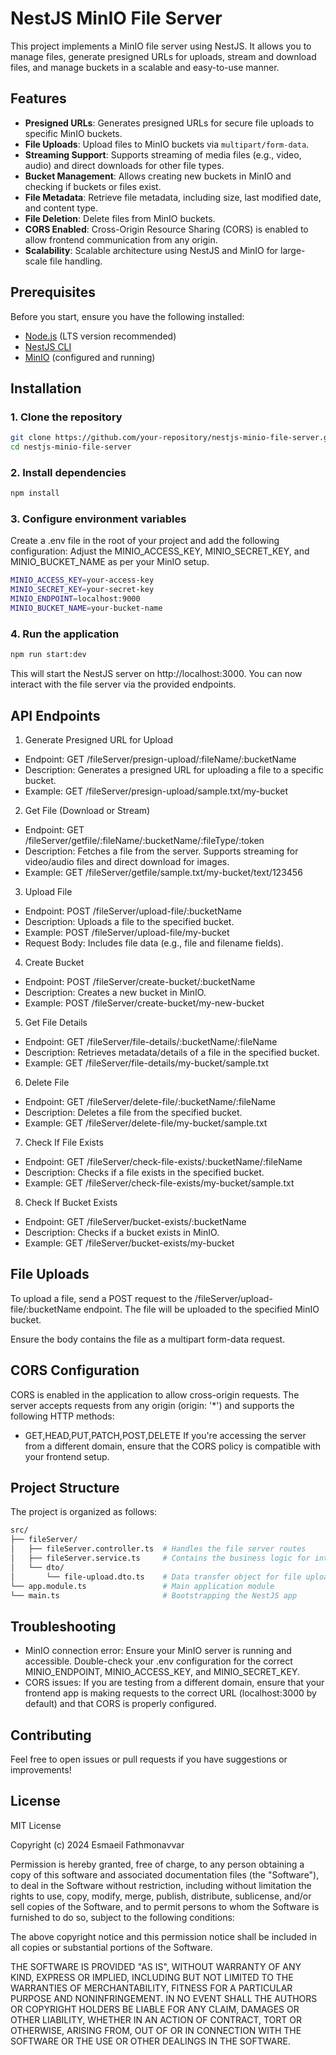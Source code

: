 # NestJS MinIO File Server

This project implements a MinIO file server using NestJS. It allows you to manage files, generate presigned URLs for uploads, stream and download files, and manage buckets in a scalable and easy-to-use manner.

## Features

- **Presigned URLs**: Generates presigned URLs for secure file uploads to specific MinIO buckets.
- **File Uploads**: Upload files to MinIO buckets via `multipart/form-data`.
- **Streaming Support**: Supports streaming of media files (e.g., video, audio) and direct downloads for other file types.
- **Bucket Management**: Allows creating new buckets in MinIO and checking if buckets or files exist.
- **File Metadata**: Retrieve file metadata, including size, last modified date, and content type.
- **File Deletion**: Delete files from MinIO buckets.
- **CORS Enabled**: Cross-Origin Resource Sharing (CORS) is enabled to allow frontend communication from any origin.
- **Scalability**: Scalable architecture using NestJS and MinIO for large-scale file handling.

## Prerequisites

Before you start, ensure you have the following installed:

- [Node.js](https://nodejs.org/) (LTS version recommended)
- [NestJS CLI](https://docs.nestjs.com/)
- [MinIO](https://min.io/) (configured and running)

## Installation

### 1. Clone the repository

```bash
git clone https://github.com/your-repository/nestjs-minio-file-server.git
cd nestjs-minio-file-server
```
### 2. Install dependencies
```bash
npm install
```

### 3. Configure environment variables 

Create a .env file in the root of your project and add the following configuration:
Adjust the MINIO_ACCESS_KEY, MINIO_SECRET_KEY, and MINIO_BUCKET_NAME as per your MinIO setup.
```bash
MINIO_ACCESS_KEY=your-access-key
MINIO_SECRET_KEY=your-secret-key
MINIO_ENDPOINT=localhost:9000
MINIO_BUCKET_NAME=your-bucket-name
```
### 4. Run the application

```bash
npm run start:dev
```
This will start the NestJS server on http://localhost:3000. You can now interact with the file server via the provided endpoints.


## API Endpoints

1. Generate Presigned URL for Upload
- Endpoint: GET /fileServer/presign-upload/:fileName/:bucketName
- Description: Generates a presigned URL for uploading a file to a specific bucket.
- Example: GET /fileServer/presign-upload/sample.txt/my-bucket
2. Get File (Download or Stream)
- Endpoint: GET /fileServer/getfile/:fileName/:bucketName/:fileType/:token
- Description: Fetches a file from the server. Supports streaming for video/audio files and direct download for images.
- Example: GET /fileServer/getfile/sample.txt/my-bucket/text/123456
3. Upload File
- Endpoint: POST /fileServer/upload-file/:bucketName
- Description: Uploads a file to the specified bucket.
- Example: POST /fileServer/upload-file/my-bucket
- Request Body: Includes file data (e.g., file and filename fields).
4. Create Bucket
- Endpoint: POST /fileServer/create-bucket/:bucketName
- Description: Creates a new bucket in MinIO.
- Example: POST /fileServer/create-bucket/my-new-bucket
5. Get File Details
- Endpoint: GET /fileServer/file-details/:bucketName/:fileName
- Description: Retrieves metadata/details of a file in the specified bucket.
- Example: GET /fileServer/file-details/my-bucket/sample.txt
6. Delete File
- Endpoint: GET /fileServer/delete-file/:bucketName/:fileName
- Description: Deletes a file from the specified bucket.
- Example: GET /fileServer/delete-file/my-bucket/sample.txt
7. Check If File Exists
- Endpoint: GET /fileServer/check-file-exists/:bucketName/:fileName
- Description: Checks if a file exists in the specified bucket.
- Example: GET /fileServer/check-file-exists/my-bucket/sample.txt
8. Check If Bucket Exists
- Endpoint: GET /fileServer/bucket-exists/:bucketName
- Description: Checks if a bucket exists in MinIO.
- Example: GET /fileServer/bucket-exists/my-bucket

## File Uploads

To upload a file, send a POST request to the /fileServer/upload-file/:bucketName endpoint. The file will be uploaded to the specified MinIO bucket.

Ensure the body contains the file as a multipart form-data request.

## CORS Configuration

CORS is enabled in the application to allow cross-origin requests. The server accepts requests from any origin (origin: '*') and supports the following HTTP methods:

* GET,HEAD,PUT,PATCH,POST,DELETE
If you're accessing the server from a different domain, ensure that the CORS policy is compatible with your frontend setup.

## Project Structure

The project is organized as follows:
```graphql
src/
├── fileServer/
│   ├── fileServer.controller.ts  # Handles the file server routes
│   ├── fileServer.service.ts     # Contains the business logic for interacting with MinIO
│   └── dto/
│       └── file-upload.dto.ts    # Data transfer object for file uploads
└── app.module.ts                 # Main application module
└── main.ts                       # Bootstrapping the NestJS app
```
## Troubleshooting

- MinIO connection error: Ensure your MinIO server is running and accessible. Double-check your .env configuration for the correct MINIO_ENDPOINT, MINIO_ACCESS_KEY, and MINIO_SECRET_KEY.
- CORS issues: If you are testing from a different domain, ensure that your frontend app is making requests to the correct URL (localhost:3000 by default) and that CORS is properly configured.
## Contributing

Feel free to open issues or pull requests if you have suggestions or improvements!

## License

MIT License

Copyright (c) 2024 Esmaeil Fathmonavvar

Permission is hereby granted, free of charge, to any person obtaining a copy
of this software and associated documentation files (the "Software"), to deal
in the Software without restriction, including without limitation the rights
to use, copy, modify, merge, publish, distribute, sublicense, and/or sell
copies of the Software, and to permit persons to whom the Software is
furnished to do so, subject to the following conditions:

The above copyright notice and this permission notice shall be included in all
copies or substantial portions of the Software.

THE SOFTWARE IS PROVIDED "AS IS", WITHOUT WARRANTY OF ANY KIND, EXPRESS OR
IMPLIED, INCLUDING BUT NOT LIMITED TO THE WARRANTIES OF MERCHANTABILITY,
FITNESS FOR A PARTICULAR PURPOSE AND NONINFRINGEMENT. IN NO EVENT SHALL THE
AUTHORS OR COPYRIGHT HOLDERS BE LIABLE FOR ANY CLAIM, DAMAGES OR OTHER
LIABILITY, WHETHER IN AN ACTION OF CONTRACT, TORT OR OTHERWISE, ARISING FROM,
OUT OF OR IN CONNECTION WITH THE SOFTWARE OR THE USE OR OTHER DEALINGS IN THE
SOFTWARE.
